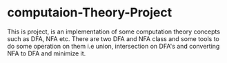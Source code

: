 # computaion-Theory-Project
This is project, is an implementation of some computation theory concepts such as DFA, NFA etc.
There are two DFA and NFA class and some tools to do some operation on them i.e union, intersection on DFA's and converting NFA to DFA and minimize it.
